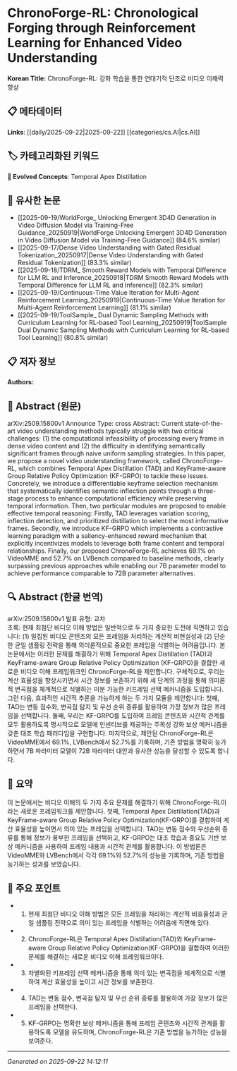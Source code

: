 # ChronoForge-RL: Chronological Forging through Reinforcement Learning for Enhanced Video Understanding

**Korean Title:** ChronoForge-RL: 강화 학습을 통한 연대기적 단조로 비디오 이해력 향상

## 📋 메타데이터

**Links**: [[daily/2025-09-22|2025-09-22]] [[categories/cs.AI|cs.AI]]

## 🏷️ 카테고리화된 키워드
**🚀 Evolved Concepts**: Temporal Apex Distillation

## 🔗 유사한 논문
- [[2025-09-19/WorldForge_ Unlocking Emergent 3D4D Generation in Video Diffusion Model via Training-Free Guidance_20250919|WorldForge Unlocking Emergent 3D4D Generation in Video Diffusion Model via Training-Free Guidance]] (84.6% similar)
- [[2025-09-17/Dense Video Understanding with Gated Residual Tokenization_20250917|Dense Video Understanding with Gated Residual Tokenization]] (83.3% similar)
- [[2025-09-18/TDRM_ Smooth Reward Models with Temporal Difference for LLM RL and Inference_20250918|TDRM Smooth Reward Models with Temporal Difference for LLM RL and Inference]] (82.3% similar)
- [[2025-09-19/Continuous-Time Value Iteration for Multi-Agent Reinforcement Learning_20250919|Continuous-Time Value Iteration for Multi-Agent Reinforcement Learning]] (81.1% similar)
- [[2025-09-19/ToolSample_ Dual Dynamic Sampling Methods with Curriculum Learning for RL-based Tool Learning_20250919|ToolSample Dual Dynamic Sampling Methods with Curriculum Learning for RL-based Tool Learning]] (80.8% similar)

## 📋 저자 정보

**Authors:** 

## 📄 Abstract (원문)

arXiv:2509.15800v1 Announce Type: cross 
Abstract: Current state-of-the-art video understanding methods typically struggle with two critical challenges: (1) the computational infeasibility of processing every frame in dense video content and (2) the difficulty in identifying semantically significant frames through naive uniform sampling strategies. In this paper, we propose a novel video understanding framework, called ChronoForge-RL, which combines Temporal Apex Distillation (TAD) and KeyFrame-aware Group Relative Policy Optimization (KF-GRPO) to tackle these issues. Concretely, we introduce a differentiable keyframe selection mechanism that systematically identifies semantic inflection points through a three-stage process to enhance computational efficiency while preserving temporal information. Then, two particular modules are proposed to enable effective temporal reasoning: Firstly, TAD leverages variation scoring, inflection detection, and prioritized distillation to select the most informative frames. Secondly, we introduce KF-GRPO which implements a contrastive learning paradigm with a saliency-enhanced reward mechanism that explicitly incentivizes models to leverage both frame content and temporal relationships. Finally, our proposed ChronoForge-RL achieves 69.1% on VideoMME and 52.7% on LVBench compared to baseline methods, clearly surpassing previous approaches while enabling our 7B parameter model to achieve performance comparable to 72B parameter alternatives.

## 🔍 Abstract (한글 번역)

arXiv:2509.15800v1 발표 유형: 교차  
초록: 현재 최첨단 비디오 이해 방법은 일반적으로 두 가지 중요한 도전에 직면하고 있습니다: (1) 밀집된 비디오 콘텐츠의 모든 프레임을 처리하는 계산적 비현실성과 (2) 단순한 균일 샘플링 전략을 통해 의미론적으로 중요한 프레임을 식별하는 어려움입니다. 본 논문에서는 이러한 문제를 해결하기 위해 Temporal Apex Distillation (TAD)과 KeyFrame-aware Group Relative Policy Optimization (KF-GRPO)을 결합한 새로운 비디오 이해 프레임워크인 ChronoForge-RL을 제안합니다. 구체적으로, 우리는 계산 효율성을 향상시키면서 시간 정보를 보존하기 위해 세 단계의 과정을 통해 의미론적 변곡점을 체계적으로 식별하는 미분 가능한 키프레임 선택 메커니즘을 도입합니다. 그런 다음, 효과적인 시간적 추론을 가능하게 하는 두 가지 모듈을 제안합니다: 첫째, TAD는 변동 점수화, 변곡점 탐지 및 우선 순위 증류를 활용하여 가장 정보가 많은 프레임을 선택합니다. 둘째, 우리는 KF-GRPO를 도입하여 프레임 콘텐츠와 시간적 관계를 모두 활용하도록 명시적으로 모델에 인센티브를 제공하는 주목성 강화 보상 메커니즘을 갖춘 대조 학습 패러다임을 구현합니다. 마지막으로, 제안된 ChronoForge-RL은 VideoMME에서 69.1%, LVBench에서 52.7%를 기록하며, 기존 방법을 명확히 능가하면서 7B 파라미터 모델이 72B 파라미터 대안과 유사한 성능을 달성할 수 있도록 합니다.

## 📝 요약

이 논문에서는 비디오 이해의 두 가지 주요 문제를 해결하기 위해 ChronoForge-RL이라는 새로운 프레임워크를 제안합니다. 첫째, Temporal Apex Distillation(TAD)과 KeyFrame-aware Group Relative Policy Optimization(KF-GRPO)를 결합하여 계산 효율성을 높이면서 의미 있는 프레임을 선택합니다. TAD는 변동 점수와 우선순위 증류를 통해 정보가 풍부한 프레임을 선택하고, KF-GRPO는 대조 학습과 중요도 기반 보상 메커니즘을 사용하여 프레임 내용과 시간적 관계를 활용합니다. 이 방법론은 VideoMME와 LVBench에서 각각 69.1%와 52.7%의 성능을 기록하며, 기존 방법을 능가하는 성과를 보였습니다.

## 🎯 주요 포인트

- 1. 현재 최첨단 비디오 이해 방법은 모든 프레임을 처리하는 계산적 비효율성과 균일 샘플링 전략으로 의미 있는 프레임을 식별하는 어려움에 직면해 있다.

- 2. ChronoForge-RL은 Temporal Apex Distillation(TAD)와 KeyFrame-aware Group Relative Policy Optimization(KF-GRPO)을 결합하여 이러한 문제를 해결하는 새로운 비디오 이해 프레임워크이다.

- 3. 차별화된 키프레임 선택 메커니즘을 통해 의미 있는 변곡점을 체계적으로 식별하여 계산 효율성을 높이고 시간 정보를 보존한다.

- 4. TAD는 변동 점수, 변곡점 탐지 및 우선 순위 증류를 활용하여 가장 정보가 많은 프레임을 선택한다.

- 5. KF-GRPO는 명확한 보상 메커니즘을 통해 프레임 콘텐츠와 시간적 관계를 활용하도록 모델을 유도하며, ChronoForge-RL은 기존 방법을 능가하는 성능을 보여준다.

---

*Generated on 2025-09-22 14:12:11*